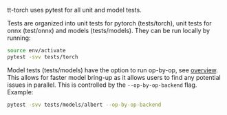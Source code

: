 tt-torch uses pytest for all unit and model tests.

Tests are organized into unit tests for pytorch (tests/torch), unit tests for onnx (test/onnx) and models (tests/models).
They can be run locally by running:

```bash
source env/activate
pytest -svv tests/torch
```


Model tests (tests/models) have the option to run op-by-op, see [overview](https://docs.tenstorrent.com/tt-torch/controlling.html). This allows for faster model bring-up as it allows users to find any potential issues in parallel. This is controlled by the `--op-by-op-backend` flag. Example:

```bash
pytest -svv tests/models/albert --op-by-op-backend
```
